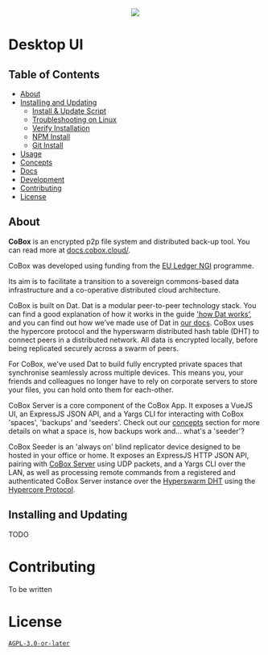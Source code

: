 <div align="center">
  <img src="https://cobox.cloud/src/svg/logo.svg">
</div>

# Desktop UI

## Table of Contents

* [About](#about)
* [Installing and Updating](#installing-and-updating)
  * [Install & Update Script](#install-and-update-script)
  * [Troubleshooting on Linux](#troubleshooting-on-linux)
  * [Verify Installation](#verify-installation)
  * [NPM Install](#npm-install)
  * [Git Install](#git-install)
* [Usage](#usage)
* [Concepts](#concepts)
* [Docs](#docs)
* [Development](#development)
* [Contributing](#contributing)
* [License](#license)

## About

**CoBox** is an encrypted p2p file system and distributed back-up tool. You can read more at [docs.cobox.cloud/](https://docs.cobox.cloud/).

CoBox was developed using funding from the [EU Ledger NGI](https://ledgerproject.eu/) programme.

Its aim is to facilitate a transition to a sovereign commons-based data infrastructure and a co-operative distributed cloud architecture.

CoBox is built on Dat. Dat is a modular peer-to-peer technology stack. You can find a good explanation of how it works in the guide ['how Dat works’](https://datprotocol.github.io/how-dat-works/), and you can find out how we’ve made use of Dat in [our docs](https://docs.cobox.cloud/core_technologies.html). CoBox uses the hypercore protocol and the hyperswarm distributed hash table (DHT) to connect peers in a distributed network. All data is encrypted locally, before being replicated securely across a swarm of peers.

For CoBox, we’ve used Dat to build fully encrypted private spaces that synchronise seamlessly across multiple devices. This means you, your friends and colleagues no longer have to rely on corporate servers to store your files, you can hold onto them for each-other.

CoBox Server is a core component of the CoBox App. It exposes a VueJS UI, an ExpressJS JSON API, and a Yargs CLI for interacting with CoBox 'spaces', 'backups' and 'seeders'. Check out our [concepts](#concepts) section for more details on what a space is, how backups work and... what's a 'seeder'?

CoBox Seeder is an 'always on' blind replicator device designed to be hosted in your office or home. It exposes an ExpressJS HTTP JSON API, pairing with [CoBox Server](https://gitlab.com/coboxcoop/server) using UDP packets, and a Yargs CLI over the LAN, as well as processing remote commands from a registered and authenticated CoBox Server instance over the [Hyperswarm DHT](https://github.com/hyperswarm/hyperswarm) using the [Hypercore Protocol](https://github.com/mafintosh/hypercore-protocol/).

## Installing and Updating

TODO

# Contributing

To be written

# License

[`AGPL-3.0-or-later`](./LICENSE)
